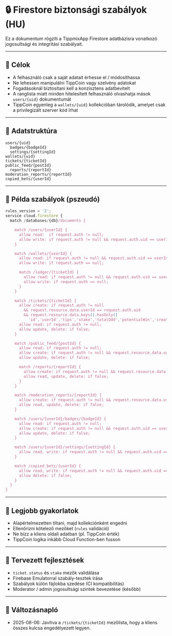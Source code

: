 # 🔒 Firestore biztonsági szabályok (HU)

Ez a dokumentum rögzíti a TippmixApp Firestore adatbázisra vonatkozó jogosultsági és integritási szabályait.

---

## 🔐 Célok

- A felhasználó csak a saját adatait érhesse el / módosíthassa
- Ne lehessen manipulálni TippCoin vagy szelvény adatokat
- Fogadásoknál biztosítani kell a konzisztens adatbevitelt
- A ranglista miatt minden hitelesített felhasználó olvashatja mások `users/{uid}` dokumentumát
- TippCoin egyenleg a `wallets/{uid}` kollekcióban tárolódik, amelyet csak a privilegizált szerver kód írhat

---

## 🧾 Adatstruktúra

```
users/{uid}
  badges/{badgeId}
  settings/{settingId}
wallets/{uid}
tickets/{ticketId}
public_feed/{postId}
  reports/{reportId}
moderation_reports/{reportId}
copied_bets/{userId}
```

---

## 📜 Példa szabályok (pszeudó)

```js
rules_version = '2';
service cloud.firestore {
  match /databases/{db}/documents {

    match /users/{userId} {
      allow read:  if request.auth != null;
      allow write: if request.auth != null && request.auth.uid == userId;
    }

    match /wallets/{userId} {
      allow read: if request.auth != null && request.auth.uid == userId;
      allow write: if request.auth == null;

      match /ledger/{ticketId} {
        allow read: if request.auth != null && request.auth.uid == userId;
        allow write: if request.auth == null;
      }
    }

    match /tickets/{ticketId} {
      allow create: if request.auth != null
        && request.resource.data.userId == request.auth.uid
        && request.resource.data.keys().hasOnly([
          'id','userId','tips','stake','totalOdd','potentialWin','createdAt','updatedAt','status']);
      allow read: if request.auth != null;
      allow update, delete: if false;
    }

    match /public_feed/{postId} {
      allow read: if request.auth != null;
      allow create: if request.auth != null && request.resource.data.userId == request.auth.uid;
      allow update, delete: if false;

      match /reports/{reportId} {
        allow create: if request.auth != null && request.resource.data.userId == request.auth.uid;
        allow read, update, delete: if false;
      }
    }

    match /moderation_reports/{reportId} {
      allow create: if request.auth != null && request.resource.data.userId == request.auth.uid;
      allow read, update, delete: if false;
    }

    match /users/{userId}/badges/{badgeId} {
      allow read: if request.auth != null;
      allow create: if request.auth != null && request.auth.uid == userId;
      allow update, delete: if false;
    }

    match /users/{userId}/settings/{settingId} {
      allow read, write: if request.auth != null && request.auth.uid == userId;
    }

    match /copied_bets/{userId} {
      allow read, write: if request.auth != null && request.auth.uid == userId;
      allow delete: if false;
    }
  }
}
```

---

## 🧠 Legjobb gyakorlatok

- Alapértelmezetten tiltani, majd kollekciónként engedni
- Ellenőrizni kötelező mezőket (`rules` validáció)
- Ne bízz a kliens oldali adatban (pl. TippCoin érték)
- TippCoin logika inkább Cloud Function-ben fusson

---

## 📌 Tervezett fejlesztések

- `ticket.status` és `stake` mezők validálása
- Firebase Emulatorral szabály-tesztek írása
- Szabályok külön fájlokba szedése (CI kompatibilitás)
- Moderator / admin jogosultsági szintek bevezetése (később)

---

## 📘 Változásnapló

- 2025-08-06: Javítva a `/tickets/{ticketId}` mezőlista, hogy a kliens összes kulcsa engedélyezett legyen.
